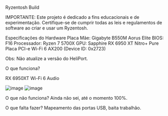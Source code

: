 Ryzentosh Build

IMPORTANTE: Este projeto é dedicado a fins educacionais e de experimentação. Certifique-se de cumprir todas as leis e regulamentos de software ao criar e usar um Ryzentosh.

Especificações do Hardware
Placa Mãe: Gigabyte B550M Aorus Elite
BIOS: F16
Processador: Ryzen 7 5700X
GPU: Sapphire RX 6950 XT Nitro+ Pure
Placa PCI-e Wi-Fi 6 AX200 (Device ID: 0x2723)

Obs: Não atualize a versão do HeliPort.

O que funciona?

RX 6950XT
Wi-Fi 6
Audio

![image](https://github.com/lguilherme44/Ryzentosh-Ryzen-5700X-RX-6950XT/assets/18725901/ed575ed7-6241-4b13-8289-a6c9c6d51325)
![image](https://github.com/lguilherme44/Ryzentosh-Ryzen-5700X-RX-6950XT/assets/18725901/ab154eac-2600-46e9-bbab-4283fc10606b)

O que não funciona?
Ainda não sei, até o momento 100%.

O que falta fazer?
Mapeamento das portas USB, baita trabalhão.
